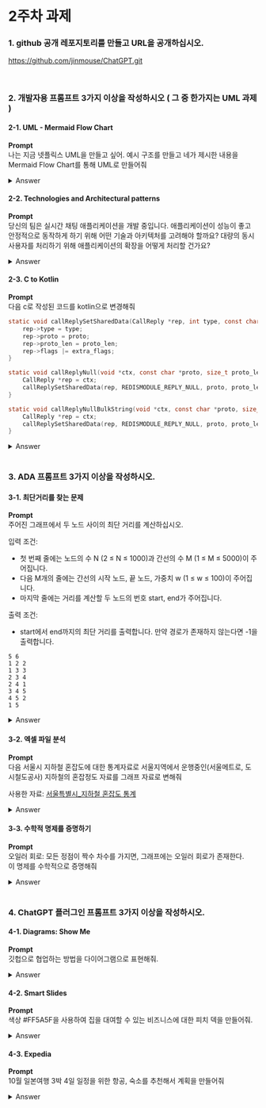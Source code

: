 # 2주차 과제

### 1. github 공개 레포지토리를 만들고 URL을 공개하십시오.
https://github.com/jinmouse/ChatGPT.git

<br>

### 2. 개발자용 프롬프트 3가지 이상을 작성하시오 ( 그 중 한가지는 UML 과제 )
#### 2-1. UML - Mermaid Flow Chart
**Prompt**  
나는 지금 넷플릭스 UML을 만들고 싶어. 예시 구조를 만들고 네가 제시한 내용을 Mermaid Flow Chart를 통해 UML로 만들어줘
<details>
<summary>Answer</summary>

넷플릭스의 주요 기능과 구조를 간략하게 나타내는 UML 예시와 이를 Mermaid를 사용하여 표현하는 방법을 안내하겠습니다.

먼저, 넷플릭스의 주요 구조와 기능을 고려하여 예시를 제시합니다:

User:

회원 가입
로그인
프로필 생성/수정
영화 및 TV 프로그램 시청
평가 및 추천 받기
Profile:

프로필 사진
시청 기록
좋아하는 장르
Movie & TV Show:

제목
장르
시청 시간
평가
이러한 구조를 바탕으로 Mermaid Flow Chart로 UML을 표현하면 다음과 같습니다:

```
graph TD
  User[User]
  Profile[Profile]
  MovieTVShow[Movie & TV Show]

  User --> SignUp[회원 가입]
  User --> Login[로그인]
  User --> Profile
  User --> MovieTVShow
  User --> RatingRecommendation[평가 및 추천 받기]
  
  Profile --> ProfilePicture[프로필 사진]
  Profile --> WatchHistory[시청 기록]
  Profile --> FavoriteGenre[좋아하는 장르]
  
  MovieTVShow --> Title[제목]
  MovieTVShow --> Genre[장르]
  MovieTVShow --> WatchTime[시청 시간]
  MovieTVShow --> Evaluate[평가]
```
```mermaid
graph TD
  User[User]
  Profile[Profile]
  MovieTVShow[Movie & TV Show]

  User --> SignUp[회원 가입]
  User --> Login[로그인]
  User --> Profile
  User --> MovieTVShow
  User --> RatingRecommendation[평가 및 추천 받기]
  
  Profile --> ProfilePicture[프로필 사진]
  Profile --> WatchHistory[시청 기록]
  Profile --> FavoriteGenre[좋아하는 장르]
  
  MovieTVShow --> Title[제목]
  MovieTVShow --> Genre[장르]
  MovieTVShow --> WatchTime[시청 시간]
  MovieTVShow --> Evaluate[평가]
```

위의 코드를 Mermaid를 지원하는 마크다운 편집기나 렌더러에서 렌더링하면 넷플릭스의 간략한 UML을 볼 수 있습니다.  
참고로, 이 UML은 간략하게 넷플릭스의 주요 기능과 구조를 나타낸 예시이므로 실제 넷플릭스의 전체 구조와 기능을 반영하지 않을 수 있습니다.
</details>

#### 2-2. Technologies and Architectural patterns
**Prompt**  
당신의 팀은 실시간 채팅 애플리케이션을 개발 중입니다. 애플리케이션이 성능이 좋고 안정적으로 동작하게 하기 위해 어떤 기술과 아키텍처를 고려해야 할까요? 대량의 동시 사용자를 처리하기 위해 애플리케이션의 확장을 어떻게 처리할 건가요?
<details>
<summary>Answer</summary>


실시간 채팅 애플리케이션을 개발할 때 고려해야 할 기술과 아키텍처는 다음과 같습니다:

+ 프로토콜 선택: WebSocket은 실시간 양방향 통신을 위한 표준 프로토콜로, HTTP보다 효율적인 실시간 데이터 전송을 제공합니다.
+ 메시징 브로커: RabbitMQ, Kafka와 같은 메시징 브로커를 사용하여 대량의 메시지를 효과적으로 처리하고 분산 시스템 간의 메시지 전달을 보장합니다.
+ 데이터베이스 선택: 채팅 메시지, 사용자 정보, 채널 정보 등을 저장하기 위한 데이터베이스 선택이 필요합니다. NoSQL 데이터베이스(예: Cassandra, MongoDB)는 확장성과 유연성을 제공합니다.
+ 분산 시스템: 마이크로서비스 아키텍처를 채택하여 각 서비스를 독립적으로 확장 및 유지보수할 수 있게 합니다.
+ 로드 밸런서: 여러 서버 인스턴스에 걸쳐 요청을 분산시키기 위해 로드 밸런서(예: Nginx, HAProxy)를 사용합니다.
+ 스케일링: 수평 스케일링을 통해 시스템의 로드에 따라 서버 인스턴스를 추가하거나 제거함으로써 대량의 동시 사용자를 처리합니다.
+ 장애 회복: 사용자의 세션 정보나 중요 메시지를 분산된 서버나 데이터 센터에 복제하여 한 지점에서의 장애가 전체 시스템에 영향을 미치지 않게 합니다.
+ 캐싱: Redis나 Memcached와 같은 인메모리 데이터 저장소를 사용하여 자주 접근하는 데이터를 빠르게 검색할 수 있게 합니다.
+ 보안: HTTPS, JWT 등의 기술을 사용하여 데이터를 암호화하고 사용자 인증 및 인가를 처리합니다.
+ 모니터링 및 로깅: 시스템의 상태를 실시간으로 모니터링하고 문제 발생 시 적절한 대응을 할 수 있도록 로그를 기록합니다.

이러한 아키텍처와 기술을 통해 실시간 채팅 애플리케이션을 성능 있고 안정적으로 운영하며, 확장성을 갖출 수 있습니다.
</details>

#### 2-3. C to Kotlin
**Prompt**  
다음 c로 작성된 코드를 kotlin으로 변경해줘
```c
static void callReplySetSharedData(CallReply *rep, int type, const char *proto, size_t proto_len, int extra_flags) {
    rep->type = type;
    rep->proto = proto;
    rep->proto_len = proto_len;
    rep->flags |= extra_flags;
}

static void callReplyNull(void *ctx, const char *proto, size_t proto_len) {
    CallReply *rep = ctx;
    callReplySetSharedData(rep, REDISMODULE_REPLY_NULL, proto, proto_len, REPLY_FLAG_RESP3);
}

static void callReplyNullBulkString(void *ctx, const char *proto, size_t proto_len) {
    CallReply *rep = ctx;
    callReplySetSharedData(rep, REDISMODULE_REPLY_NULL, proto, proto_len, 0);
}
```
<details>
<summary>Answer</summary>

C에서 Kotlin으로 변환하면서 일부 내용은 가정해야 할 수 있습니다. Kotlin에서는 특정 타입에 대한 정확한 대응이 C와 다를 수 있으므로, 이를 고려하여 아래와 같이 변환하겠습니다:
```kotlin
data class CallReply(
    var type: Int,
    var proto: String,
    var protoLen: Int,
    var flags: Int
)

fun callReplySetSharedData(rep: CallReply, type: Int, proto: String, protoLen: Int, extraFlags: Int) {
    rep.type = type
    rep.proto = proto
    rep.protoLen = protoLen
    rep.flags = rep.flags or extraFlags
}

fun callReplyNull(ctx: Any, proto: String, protoLen: Int) {
    val rep = ctx as CallReply
    callReplySetSharedData(rep, REDISMODULE_REPLY_NULL, proto, protoLen, REPLY_FLAG_RESP3)
}

fun callReplyNullBulkString(ctx: Any, proto: String, protoLen: Int) {
    val rep = ctx as CallReply
    callReplySetSharedData(rep, REDISMODULE_REPLY_NULL, proto, protoLen, 0)
}

// Constants
const val REDISMODULE_REPLY_NULL = // your value here
const val REPLY_FLAG_RESP3 = // your value here
```

주의사항:
+ CallReply 구조체를 data class로 표현했습니다.
+ C의 size_t는 일반적으로 32-bit 또는 64-bit의 부호 없는 정수로, Kotlin에서는 정확한 대응이 없습니다. 여기서는 간단하게 Int로 대체했습니다.
+ 함수 매개변수의 타입들은 가정을 바탕으로 작성되었습니다.
+ 상수 REDISMODULE_REPLY_NULL 및 REPLY_FLAG_RESP3는 적절한 값으로 설정해야 합니다.
+ C의 void *는 Any로 대체하였고, 이를 CallReply로 타입 캐스팅합니다.
+ 실제 사용 전에 코드의 타입과 로직을 확인 및 조정하는 것이 좋습니다.
</details>

<br>

### 3. ADA 프롬프트 3가지 이상을 작성하시오.
#### 3-1. 최단거리를 찾는 문제
**Prompt**  
주어진 그래프에서 두 노드 사이의 최단 거리를 계산하십시오.

입력 조건:
+ 첫 번째 줄에는 노드의 수 N (2 ≤ N ≤ 1000)과 간선의 수 M (1 ≤ M ≤ 5000)이 주어집니다.
+ 다음 M개의 줄에는 간선의 시작 노드, 끝 노드, 가중치 w (1 ≤ w ≤ 100)이 주어집니다.
+ 마지막 줄에는 거리를 계산할 두 노드의 번호 start, end가 주어집니다.

출력 조건:
+ start에서 end까지의 최단 거리를 출력합니다. 만약 경로가 존재하지 않는다면 -1을 출력합니다.

```
5 6
1 2 2
1 3 3
2 3 4
2 4 1
3 4 5
4 5 2
1 5
```
<details>
<summary>Answer</summary>

다익스트라 알고리즘을 사용하여 주어진 시작 노드에서 모든 노드까지의 최단 거리를 계산할 수 있습니다.  
이 코드는 다익스트라 알고리즘을 사용하여 주어진 시작 노드에서 다른 모든 노드까지의 최단 거리를 계산합니다.

```java
import java.util.*
import kotlin.collections.ArrayList

data class Edge(val to: Int, val weight: Int)

fun dijkstra(graph: List<List<Edge>>, start: Int): IntArray {
    val distance = IntArray(graph.size) { Int.MAX_VALUE }
    distance[start] = 0

    val pq = PriorityQueue<Pair<Int, Int>>(compareBy { it.second })
    pq.add(Pair(start, 0))

    while (pq.isNotEmpty()) {
        val (node, dist) = pq.poll()
        if (distance[node] < dist) continue

        for (edge in graph[node]) {
            val cost = dist + edge.weight
            if (cost < distance[edge.to]) {
                distance[edge.to] = cost
                pq.add(Pair(edge.to, cost))
            }
        }
    }

    return distance
}

fun main() {
    val (n, m) = readLine()!!.split(" ").map { it.toInt() }
    val graph = List(n + 1) { ArrayList<Edge>() }

    repeat(m) {
        val (from, to, weight) = readLine()!!.split(" ").map { it.toInt() }
        graph[from].add(Edge(to, weight))
    }

    val (start, end) = readLine()!!.split(" ").map { it.toInt() }
    val distances = dijkstra(graph, start)
    println(if (distances[end] == Int.MAX_VALUE) -1 else distances[end])
}
```

위 문제에 대한 정답은 ```8```입니다.
</details>

#### 3-2. 엑셀 파일 분석
**Prompt**  
다음 서울시 지하철 혼잡도에 대한 통계자료로 서울지역에서 운행중인(서울메트로, 도시철도공사) 지하철의 혼잡정도 자료를 그래프 자료로 변해줘

사용한 자료:
[서울특별시_지하철 혼잡도 통계](https://www.data.go.kr/tcs/dss/selectFileDataDetailView.do?publicDataPk=15085227)  
<details>
<summary>Answer</summary>

먼저 업로드된 파일을 확인해보겠습니다.  
데이터를 확인해보니, 서울교통공사와 서울메트로, 도시철도공사의 각 노선별 혼잡도에 대한 정보가 포함되어 있습니다.

우선 각 기관별로 나눈 뒤, 이들을 그래프로 시각화해보겠습니다.
+ 서울교통공사의 혼잡도
+ 서울메트로의 혼잡도
+ 도시철도공사의 혼잡도

이 세 가지를 각각 그래프로 나타내보겠습니다.

![image](https://github.com/Ilpyo-Yang/study-chatgpt-chatbot/assets/67682215/9fed8f78-6a6f-4649-92b6-ee6477d001f8)
![image](https://github.com/Ilpyo-Yang/study-chatgpt-chatbot/assets/67682215/f6f4d602-53e7-4fd0-9567-87a2bca11540)
![image](https://github.com/Ilpyo-Yang/study-chatgpt-chatbot/assets/67682215/cff2e2f9-eb36-47d2-9016-474081f09c90)

서울교통공사, 서울메트로, 도시철도공사의 혼잡도에 대한 그래프를 표시하였습니다.
+ 그래프에서는 각 노선별 혼잡도가 연도별로 어떻게 변화하였는지 확인할 수 있습니다.
+ 일부 노선의 경우 데이터가 없는 연도가 있습니다.
  
혼잡도에 대한 특별한 분석이나 추가적인 요청이 있으시면 알려주시기 바랍니다.
</details>
  
#### 3-3. 수학적 명제를 증명하기 
**Prompt**  
오일러 회로: 모든 정점이 짝수 차수를 가지면, 그래프에는 오일러 회로가 존재한다.  
이 명제를 수학적으로 증명해줘
<details>
<summary>Answer</summary>

오일러의 정리에 따라 그래프에서 모든 정점이 짝수 차수를 가질 때 오일러 회로가 존재한다는 것을 증명할 수 있습니다. 여기에 대한 증명은 다음과 같습니다:
정의: 
+ 그래프에서 정점의 '차수'는 해당 정점에서 나가는 간선의 수입니다.
+ 그래프에서 '오일러 회로'는 그래프의 모든 간선을 정확히 한 번씩만 거쳐 시작점으로 돌아오는 회로입니다.

증명:
+ 모든 정점의 차수가 짝수인 그래프를 가정합시다.
+ 그래프에서 임의의 정점을 시작점으로 선택합니다.
+ 시작점에서 시작하여 아무 간선도 두 번 지나치지 않고 계속 갑니다.
+ 모든 정점의 차수가 짝수이므로, 새로운 정점에 도착할 때마다 항상 나갈 수 있는 다른 간선이 있습니다 (처음의 간선을 제외하면 남은 간선의 수는 항상 홀수이므로 최소 하나 이상의 간선이 있어야 합니다).
+ 이 경로는 반드시 시작점으로 돌아와야 합니다. 왜냐하면 시작점을 제외한 모든 정점에서 들어오는 간선마다 나가는 간선이 있기 때문입니다.
+ 이 경로가 그래프의 모든 간선을 포함하는 경우, 오일러 회로가 완성되고 증명이 종료됩니다.
+ 그렇지 않은 경우, 아직 방문하지 않은 간선이 있는 정점을 찾습니다. 이러한 정점의 차수는 짝수이므로, 이 정점에서 시작하여 새로운 회로를 만들 수 있습니다. 이 회로는 원래의 경로와 결합하여 더 긴 회로를 형성합니다.
+ 모든 간선이 이 회로에 포함될 때까지 7단계를 반복합니다.
+ 결국, 오일러 회로가 형성됩니다.

따라서 모든 정점의 차수가 짝수인 그래프에는 오일러 회로가 존재한다는 것이 증명되었습니다.
</details>

<br>

### 4. ChatGPT 플러그인 프롬프트 3가지 이상을 작성하시오.
#### 4-1. Diagrams: Show Me
**Prompt**  
깃헙으로 협업하는 방법을 다이어그램으로 표현해줘.
<details>
<summary>Answer</summary>
  
깃헙으로 협업하는 방법을 나타내는 다이어그램입니다:  
![image](https://github.com/Ilpyo-Yang/study-chatgpt-chatbot/assets/67682215/e27c06ec-fe37-4d83-8737-f4afed1a6196)

commit: 초기 커밋을 두 번 수행합니다.
branch develop: 'develop' 브랜치를 생성합니다.
checkout develop: 'develop' 브랜치로 전환합니다.
commit: 'develop' 브랜치에서 커밋을 두 번 수행합니다.
checkout main: 다시 'main' 브랜치로 전환합니다.
merge develop: 'develop' 브랜치의 변경 사항을 'main' 브랜치로 병합합니다.
commit: 'main' 브랜치에서 추가로 커밋을 두 번 수행합니다.

이 다이어그램은 기본적인 깃헙의 브랜치 전략을 보여줍니다. 'develop' 브랜치에서 작업을 수행한 후, 그 작업을 'main' 브랜치로 병합하는 과정을 나타냅니다.
</details>

#### 4-2. Smart Slides
**Prompt**  
색상 #FF5A5F을 사용하여 집을 대여할 수 있는 비즈니스에 대한 피치 덱을 만들어줘.
<details>
<summary>Answer</summary>
  
집을 대여할 수 있는 비즈니스에 대한 피치 덱를 다운로드 받으실 수 있습니다.
피드백을 통해 제품을 개선하는 데 도움을 주시면 감사하겠습니다. 여기에서 설문조사에 참여해주실 수 있습니다.
슬라이드가 만족스러우신가요? 추가적인 요청이나 수정 사항이 있으시면 알려주세요!

[ee6a60b9-4d99-4f6e-a91c-749a6563871d.pptx](https://github.com/Ilpyo-Yang/study-chatgpt-chatbot/files/12655232/ee6a60b9-4d99-4f6e-a91c-749a6563871d.pptx)
</details>

#### 4-3. Expedia
**Prompt**  
10월 일본여행 3박 4일 일정을 위한 항공, 숙소를 추천해서 계획을 만들어줘
<details>
<summary>Answer</summary>

물론이죠! 10월에 일본 여행을 계획하시는군요. 멋진 선택입니다! 😊  

먼저, 숙소를 추천해 드리겠습니다.  
여행하실 도시나 지역을 알려주실 수 있나요? (예: 도쿄, 오사카, 교토 등)  
항공편을 위해 출발하실 도시나 공항 이름을 알려주시면 감사하겠습니다.  
이 정보를 토대로 최적의 추천을 드리겠습니다!  

```
오사카 여행이고 인천 출발로 계획해줘
```

먼저, 오사카 현 내의 오사카 및 주변 지역에 대한 숙소 추천을 드리겠습니다!

1. Hotel Nikko Osaka
+ 위치: Shinsaibashi 지역, Dotonbori Glico Sign 및 Hozenji-Yokocho Alley에서 15분 거리. Shinsaibashi Station은 도보로 2분, Yotsubashi Station은 5분 거리에 있습니다.
+ 설명: 5개의 레스토랑, 바/라운지, 커피숍 등이 있으며, 공용 지역에서 무료 Wi-Fi를 이용하실 수 있습니다.
+ 별점: 4.0
+ 고객 평점: 9.2 / 10.0 (리뷰 2199개)
+ 가격: 일 평균 $141.09 (프로모션: 15% 할인)
+ 예약하기

2. Centara Grand Hotel Osaka
+ 위치: Namba 지역, Nipponbashi, Hozenji-Yokocho Alley, Dotonbori Glico Sign에서 15분 거리. Namba Station (Nankai)은 도보로 6분, Imaimiyaebisu Station은 10분 거리에 있습니다.
+ 설명: 5개의 레스토랑, 2개의 바/라운지, 풀 서비스 스파 등이 있으며, 공용 지역에서 무료 Wi-Fi를 이용하실 수 있습니다.
+ 별점: 4.5
+ 고객 평점: 9.0 / 10.0 (리뷰 39개)
+ 가격: 일 평균 $216.16 (특별 프로모션)
+ 예약하기
  
3. APA HOTEL＆RESORT〈OSAKA UMEDA EKI TOWER〉
+ 위치: Kita 지역, HEP Five Shopping Mall, Grand Front Osaka Mall, Umeda Sky Building에서 2마일 이내. Umeda Station (Hanshin)은 도보로 8분, Nishi-Umieda Station은 9분 거리에 있습니다.
+ 설명: 2개의 레스토랑, 커피숍 등이 있으며, 공용 지역에서 무료 Wi-Fi를 이용하실 수 있습니다.
+ 별점: 3.0
+ 고객 평점: 8.6 / 10.0 (리뷰 457개)
+ 가격: 일 평균 $79.93 (프로모션: 10% 할인)
+ 예약하기
  
이 중에서 어떤 숙소가 마음에 드시나요? 또한, 다음으로 항공편 추천을 진행하겠습니다. 원하시는 항공편의 특별한 조건이나 선호사항이 있으시면 알려주세요! 😊
</details>
